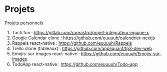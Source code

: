 # Projets
Projets personnels

1. Tacti.fun : https://gitlab.com/rareastro/projet-integrateur-equipe-x
2. Google Calendar clone : https://github.com/euuuuh/calendrier-nextjs
3. Rappels react-native : https://github.com/euuuuh/Rappels
4. Trello clone (tableaux) : https://github.com/appliquant/tp3-dev-web
5. Emojis-sur-images react-native : https://github.com/euuuuh/Emojis-sur-images
6. TodoApp react-native : https://github.com/euuuuh/Todo-app
